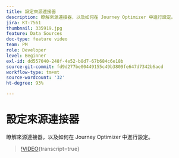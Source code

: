 ```yaml
---
title: 設定來源連接器
description: 瞭解來源連接器，以及如何在 Journey Optimizer 中進行設定。
jira: KT-7561
thumbnail: 335919.jpg
feature: Data Sources
doc-type: feature video
team: PM
role: Developer
level: Beginner
exl-id: dd557040-248f-4e52-b8d7-67b684c6e18b
source-git-commit: fd9d277be00449155c49b3809fe647d7342b6acd
workflow-type: tm+mt
source-wordcount: '32'
ht-degree: 93%

---
```


# 設定來源連接器

瞭解來源連接器，以及如何在 Journey Optimizer 中進行設定。

>[!VIDEO](https://video.tv.adobe.com/v/335919?quality=12&learn=on){transcript=true}
